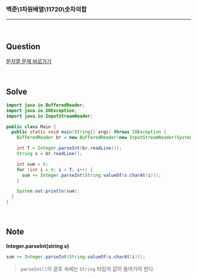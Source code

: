### 백준\1차원배열\11720\숫자의합

---

<br/>

## Question

[문자열 문제 바로가기](https://www.acmicpc.net/problem/11720)

<br/>

## Solve

```java
import java.io.BufferedReader;
import java.io.IOException;
import java.io.InputStreamReader;

public class Main {
  public static void main(String[] args) throws IOException {
    BufferedReader br = new BufferedReader(new InputStreamReader(System.in));

    int T = Integer.parseInt(br.readLine());
    String s = br.readLine();

    int sum = 0;
    for (int i = 0; i < T; i++) {
      sum += Integer.parseInt(String.valueOf(s.charAt(i)));
    }

    System.out.println(sum);
  }
}
```

<br/>

## Note

**Integer.parseInt(string s)**

```java
sum += Integer.parseInt(String.valueOf(s.charAt(i)));
```

> `parseInt()`의 괄호 속에는 `String` 타입의 값이 들어가야 한다.
